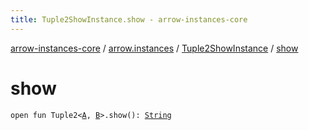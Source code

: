 ```yaml
---
title: Tuple2ShowInstance.show - arrow-instances-core
---
```


[arrow-instances-core](../../index.html) / [arrow.instances](../index.html) / [Tuple2ShowInstance](index.html) / [show](./show.html)

# show

`open fun Tuple2<`[`A`](index.html#A)`, `[`B`](index.html#B)`>.show(): `[`String`](https://kotlinlang.org/api/latest/jvm/stdlib/kotlin/-string/index.html)